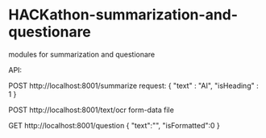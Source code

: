 # HACKathon-summarization-and-questionare
modules for summarization and questionare

API:

POST http://localhost:8001/summarize
request:
{
	"text" : "AI",
	"isHeading" : 1
}

POST http://localhost:8001/text/ocr
form-data file

GET http://localhost:8001/question
{
	"text":"",
	"isFormatted":0
}
